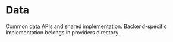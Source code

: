 # Data

Common data APIs and shared implementation. Backend-specific implementation
belongs in providers directory.
